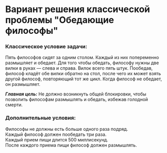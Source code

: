 # Вариант решения классической проблемы "Обедающие философы"

### Классическое условие задачи:

Пять философов сидят за одним столом.
Каждый из них попеременно размышляет и обедает.
Для того чтобы обедать, философу нужны две вилки в руках &mdash; слева и справа.
Вилок всего пять штук. Пообедав, философ кладёт обе вилки обратно на стол,
после чего их может взять другой философ, повторяющий тот же цикл.
Когда философ не обедает, он размышляет.

_**Главная цель:**_ Не должно возникнуть общей блокировки, чтобы позволить философам размышлять и обедать, избежав голодной смерти.

### Дополнительные условия:
Философы не должны есть больше одного раза подряд.\
Каждый философ должен пообедать три раза.\
Каждый прием пищи длится 500 миллисекунд.\
После каждого приема пищи философ должен размышлять.

